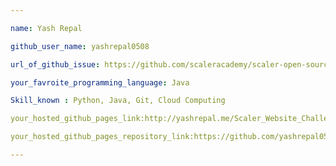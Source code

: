 ```yaml
---

name: Yash Repal

github_user_name: yashrepal0508

url_of_github_issue: https://github.com/scaleracademy/scaler-open-source-september-challenge/issue/382

your_favroite_programming_language: Java

Skill_known : Python, Java, Git, Cloud Computing

your_hosted_github_pages_link:http://yashrepal.me/Scaler_Website_Challenge/

your_hosted_github_pages_repository_link:https://github.com/yashrepal0508/Scaler_Website_Challenge

---
```

